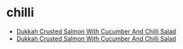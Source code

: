 # chilli

 * [Dukkah Crusted Salmon With Cucumber And Chilli Salad](../../index/d/dukkah-crusted-salmon-with-cucumber-and-chilli-salad.json)
 * [Dukkah Crusted Salmon With Cucumber And Chilli Salad](../../index/d/dukkah-crusted-salmon-with-cucumber-and-chilli-salad.json)
